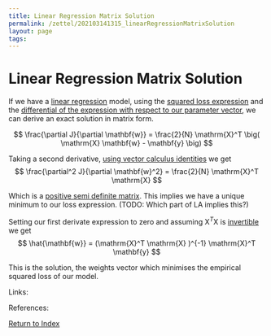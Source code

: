 ```yaml
---
title: Linear Regression Matrix Solution
permalink: /zettel/202103141315_linearRegressionMatrixSolution
layout: page
tags: 
---
```

# Linear Regression Matrix Solution

If we have a [linear regression](202103141139_linearRegressionModel) model, using the [squared loss expression](202103141145_linearRegressionSquaredLossMatrix)
and the [differential of the expression with respect to our parameter vector](202102012111_linearRegressionGradientDescentDerivation),
we can derive an exact solution in matrix form.

$$
\frac{\partial J}{\partial \mathbf{w}} = \frac{2}{N} \mathrm{X}^T \big( \mathrm{X} \mathbf{w} - \mathbf{y} \big)
$$

Taking a second derivative, [using vector calculus identities](202101161942_vectorCalculusResults) we get
$$
\frac{\partial^2 J}{\partial \mathbf{w}^2} = \frac{2}{N} \mathrm{X}^T \mathrm{X}
$$

Which is a [positive semi definite matrix](202101091703_positiveDefiniteMatrix). This implies we have a unique minimum 
to our loss expression. (TODO: Which part of LA implies this?)

Setting our first derivate expression to zero and assuming $\mathrm{X}^T \mathrm{X}$ is [invertible](202102081851_invertibleMap) we get
$$
\hat{\mathbf{w}} = (\mathrm{X}^T \mathrm{X} )^{-1} \mathrm{X}^T \mathbf{y}
$$

This is the solution, the weights vector which minimises the empirical squared loss of our model.

Links: 

References: 

[Return to Index](index)